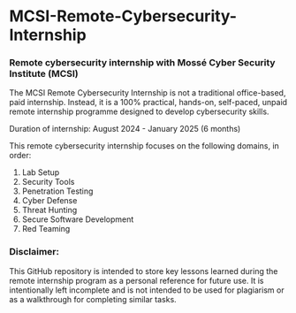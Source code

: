 # MCSI-Remote-Cybersecurity-Internship
### Remote cybersecurity internship with Mossé Cyber Security Institute (MCSI)

The MCSI Remote Cybersecurity Internship is not a traditional office-based, paid internship. Instead, it is a 100% practical, hands-on, self-paced, unpaid remote internship programme designed to develop cybersecurity skills.

Duration of internship: August 2024 - January 2025 (6 months)

This remote cybersecurity internship focuses on the following domains, in order:
1. Lab Setup
2. Security Tools
3. Penetration Testing
4. Cyber Defense
5. Threat Hunting
6. Secure Software Development
7. Red Teaming


### Disclaimer:
This GitHub repository is intended to store key lessons learned during the remote internship program as a personal reference for future use. It is intentionally left incomplete and is not intended to be used for plagiarism or as a walkthrough for completing similar tasks.


